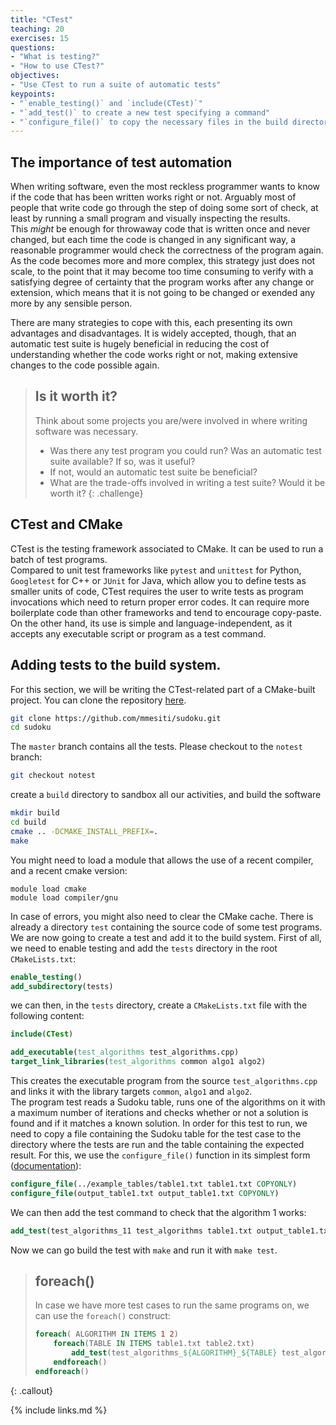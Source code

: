 ```yaml
---
title: "CTest"
teaching: 20
exercises: 15
questions:
- "What is testing?"
- "How to use CTest?"
objectives:
- "Use CTest to run a suite of automatic tests"
keypoints:
- "`enable_testing()` and `include(CTest)`"
- "`add_test()` to create a new test specifying a command"
- "`configure_file()` to copy the necessary files in the build directory"
---
```


## The importance of test automation

When writing software, even the most reckless programmer wants to know if 
the code that has been written works right or not. Arguably most of people 
that write code go through the step of doing some sort of check, at least 
by running a small program and visually inspecting the results.  
This *might* be enough for throwaway code that is written once and never 
changed, but each time the code is changed in any significant way, a reasonable
programmer would check the correctness of the program again. As the code 
becomes more and more complex, this strategy just does not scale, to
the point that it may become too time consuming to verify with a 
satisfying degree of certainty that the program works after any change or 
extension, which means that it is not going to be changed or exended any more
by any sensible person.

There are many strategies to cope with this, each presenting its own advantages
and disadvantages. It is widely accepted, though, that an automatic test suite
is hugely beneficial in reducing the cost of understanding whether the code 
works right or not, making extensive changes to the code possible again. 

> ## Is it worth it?
> Think about some projects you are/were involved in where writing software
> was necessary.
> * Was there any test program you could run? Was an automatic test suite 
>   available? If so, was it useful?
> * If not, would an automatic test suite be beneficial? 
> * What are the trade-offs involved in writing a test suite? Would it be 
>   worth it?
{: .challenge}

## CTest and CMake

CTest is the testing framework associated to CMake. It can be used to run a
batch of test programs.  
Compared to unit test frameworks like `pytest` and `unittest` for Python,
`Googletest` for C++ or `JUnit` for Java, which allow you to define tests
as smaller units of code, CTest requires the user to write tests as
program invocations which need to return proper error codes.
It can require more boilerplate code than other 
frameworks and tend to encourage copy-paste. On the other hand, its use 
is simple and language-independent, as it accepts any executable script 
or program as a test command.

## Adding tests to the build system.

For this section, we will be writing the CTest-related part of a 
CMake-built project. You can clone the repository [here](https://github.com/mmesiti/sudoku). 

```bash
git clone https://github.com/mmesiti/sudoku.git
cd sudoku
```
The `master` branch contains all the tests.
Please checkout to the `notest` branch:
```bash
git checkout notest
```
create a `build` directory to sandbox all our activities, and build the 
software
```bash
mkdir build
cd build
cmake .. -DCMAKE_INSTALL_PREFIX=.
make 
```
You might need to load a module that allows the use of a recent compiler, 
and a recent cmake version:
```
module load cmake
module load compiler/gnu
```
In case of errors, you might also need to clear the CMake cache. There is
already a directory `test` containing the source code of some test 
programs. We are now going to create a test and add it to the build system.
First of all, we need to enable testing and add the `tests` directory in the
root `CMakeLists.txt`:
```cmake
enable_testing()
add_subdirectory(tests)
```
we can then, in the `tests` directory, create a `CMakeLists.txt` file 
with the following content:
```cmake
include(CTest)

add_executable(test_algorithms test_algorithms.cpp)
target_link_libraries(test_algorithms common algo1 algo2)
```
This creates the executable program from the source `test_algorithms.cpp` and 
links it with the library targets `common`, `algo1` and `algo2`.  
The program test reads a Sudoku table, runs one of the algorithms on it with 
a maximum number of iterations and checks whether or not a solution is found
and if it matches a known solution.
In order for this test to run, we need to copy a file containing the Sudoku
table for the test case to the directory where the tests are run
and the table containing the expected result. For this,
we use the `configure_file()` function in its simplest form ([documentation](https://cmake.org/cmake/help/latest/command/configure_file.html)): 
```cmake
configure_file(../example_tables/table1.txt table1.txt COPYONLY)
configure_file(output_table1.txt output_table1.txt COPYONLY)
```
We can then add the test command to check that the algorithm 1 works:
```cmake 
add_test(test_algorithms_11 test_algorithms table1.txt output_table1.txt 1) 
```
Now we can go build the test with `make` and run it with `make test`.

> ## foreach()
> In case we have more test cases to run the same programs on, we can
> use the `foreach()` construct:
> ```cmake
> foreach( ALGORITHM IN ITEMS 1 2)
>     foreach(TABLE IN ITEMS table1.txt table2.txt) 
>         add_test(test_algorithms_${ALGORITHM}_${TABLE} test_algorithms ${TABLE} output_${TABLE} ${ALGORITHM}) 
>     endforeach()
> endforeach()
> ```
{: .callout}

{% include links.md %}

